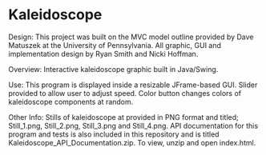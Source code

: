 Kaleidoscope
============

Design: This project was built on the MVC model outline provided by Dave Matuszek at the University of Pennsylvania. All graphic, GUI and implementation design by Ryan Smith and Nicki Hoffman.

Overview: Interactive kaleidoscope graphic built in Java/Swing.

Use: This program is displayed inside a resizable JFrame-based GUI. Slider provided to allow user to adjust speed. Color button changes colors of kaleidoscope components at random.

Other Info: Stills of kaleidoscope at provided in PNG format and titled; Still_1.png, Still_2.png, Still_3.png and Still_4.png. API documentation for this program and tests is also included in this repository and is titled Kaleidoscope_API_Documentation.zip. To view, unzip and open index.html.
